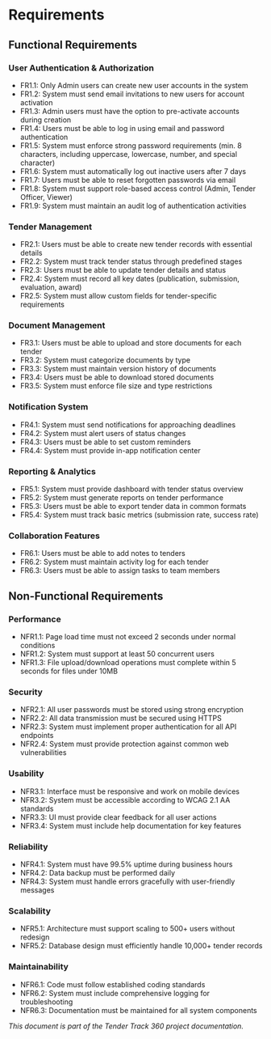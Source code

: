 # Requirements

## Functional Requirements

### User Authentication & Authorization
- FR1.1: Only Admin users can create new user accounts in the system
- FR1.2: System must send email invitations to new users for account activation
- FR1.3: Admin users must have the option to pre-activate accounts during creation
- FR1.4: Users must be able to log in using email and password authentication
- FR1.5: System must enforce strong password requirements (min. 8 characters, including uppercase, lowercase, number, and special character)
- FR1.6: System must automatically log out inactive users after 7 days
- FR1.7: Users must be able to reset forgotten passwords via email
- FR1.8: System must support role-based access control (Admin, Tender Officer, Viewer)
- FR1.9: System must maintain an audit log of authentication activities

### Tender Management
- FR2.1: Users must be able to create new tender records with essential details
- FR2.2: System must track tender status through predefined stages
- FR2.3: Users must be able to update tender details and status
- FR2.4: System must record all key dates (publication, submission, evaluation, award)
- FR2.5: System must allow custom fields for tender-specific requirements

### Document Management
- FR3.1: Users must be able to upload and store documents for each tender
- FR3.2: System must categorize documents by type
- FR3.3: System must maintain version history of documents
- FR3.4: Users must be able to download stored documents
- FR3.5: System must enforce file size and type restrictions

### Notification System
- FR4.1: System must send notifications for approaching deadlines
- FR4.2: System must alert users of status changes
- FR4.3: Users must be able to set custom reminders
- FR4.4: System must provide in-app notification center

### Reporting & Analytics
- FR5.1: System must provide dashboard with tender status overview
- FR5.2: System must generate reports on tender performance
- FR5.3: Users must be able to export tender data in common formats
- FR5.4: System must track basic metrics (submission rate, success rate)

### Collaboration Features
- FR6.1: Users must be able to add notes to tenders
- FR6.2: System must maintain activity log for each tender
- FR6.3: Users must be able to assign tasks to team members

## Non-Functional Requirements

### Performance
- NFR1.1: Page load time must not exceed 2 seconds under normal conditions
- NFR1.2: System must support at least 50 concurrent users
- NFR1.3: File upload/download operations must complete within 5 seconds for files under 10MB

### Security
- NFR2.1: All user passwords must be stored using strong encryption
- NFR2.2: All data transmission must be secured using HTTPS
- NFR2.3: System must implement proper authentication for all API endpoints
- NFR2.4: System must provide protection against common web vulnerabilities

### Usability
- NFR3.1: Interface must be responsive and work on mobile devices
- NFR3.2: System must be accessible according to WCAG 2.1 AA standards
- NFR3.3: UI must provide clear feedback for all user actions
- NFR3.4: System must include help documentation for key features

### Reliability
- NFR4.1: System must have 99.5% uptime during business hours
- NFR4.2: Data backup must be performed daily
- NFR4.3: System must handle errors gracefully with user-friendly messages

### Scalability
- NFR5.1: Architecture must support scaling to 500+ users without redesign
- NFR5.2: Database design must efficiently handle 10,000+ tender records

### Maintainability
- NFR6.1: Code must follow established coding standards
- NFR6.2: System must include comprehensive logging for troubleshooting
- NFR6.3: Documentation must be maintained for all system components

*This document is part of the Tender Track 360 project documentation.*